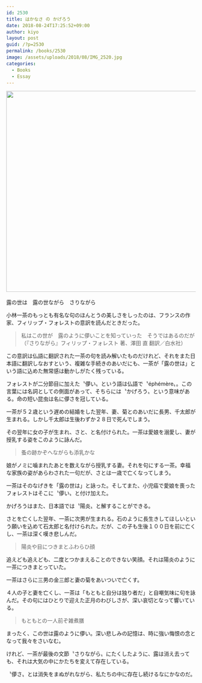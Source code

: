 ```yaml
---
id: 2530
title: はかなさ の かげろう
date: 2018-08-24T17:25:52+09:00
author: kiyo
layout: post
guid: /?p=2530
permalink: /books/2530
image: /assets/uploads/2018/08/IMG_2520.jpg
categories:
  - Books
  - Essay
---
```

<img src="/assets/uploads/2018/08/IMG_2520.jpg" class="alignnone size-full wp-image-2531" height="533" alt="" width="800" srcset="/assets/uploads/2018/08/IMG_2520.jpg 800w, /assets/uploads/2018/08/IMG_2520-300x200.jpg 300w, /assets/uploads/2018/08/IMG_2520-768x512.jpg 768w" sizes="(max-width: 800px) 100vw, 800px" />

露の世は　露の世ながら　さりながら

小林一茶のもっとも有名な句のほんとうの美しさをしったのは、フランスの作家、フィリップ・フォレストの意訳を読んだときだった。

> 私はこの世が　露のように儚いことを知っていった　そうではあるのだが  
> （『さりながら』フィリップ・フォレスト 著、澤田 直 翻訳／白水社）

この意訳は仏語に翻訳された一茶の句を読み解いたものだけれど、それをまた日本語に翻訳しなおすという、複雑な手続きのあいだにも、一茶が「露の世は」という語に込めた無常感は動かしがたく残っている。

フォレストが二分節目に加えた〝儚い〟という語は仏語で〝éphémère〟。この言葉には名詞としての側面があって、そちらには〝かげろう〟という意味がある。命の短い昆虫は名に儚さを冠している。

一茶が５２歳という遅めの結婚をした翌年、妻、菊とのあいだに長男、千太郎が生まれる。しかし千太郎は生後わずか２８日で死んでしまう。

その翌年に女の子が生まれ、さと、と名付けられた。一茶は愛娘を溺愛し、妻が授乳する姿をこのように詠んだ。

> 蚤の跡かぞへながらも添乳かな

娘がノミに噛まれたあとを数えながら授乳する妻。それを句にする一茶。幸福な家族の姿があらわされた一句だが、さとは一歳で亡くなってしまう。

一茶はそのなげきを「露の世は」と詠った。そしてまた、小児癌で愛娘を喪ったフォレストはそこに〝儚い〟と付け加えた。

かげろうはまた、日本語では〝陽炎〟と解することができる。

さとを亡くした翌年、一茶に次男が生まれる。石のように長生きしてほしいという願いを込めて石太郎と名付けられた。だが、この子も生後１００日を前に亡くし、一茶は深く嘆き悲しんだ。

> 陽炎や目につきまとふわらひ顔

追えども追えども、二度とつかまえることのできない笑顔。それは陽炎のように一茶につきまとっていた。

一茶はさらに三男の金三郎と妻の菊をあいついで亡くす。

４人の子と妻を亡くし、一茶は「もともと自分は独り者だ」と自嘲気味に句を詠んだ。その句にはひとりで迎えた正月のわびしさが、深い哀切となって響いている。

> もともとの一人前ぞ雑煮膳

まったく、この世は露のように儚い。深い悲しみの記憶は、時に強い悔恨の念となって我々をさいなむ。

けれど、一茶が最後の文節〝さりながら〟にたくしたように、露は消え去っても、それは大気の中にかたちを変えて存在している。

〝儚さ〟とは消失をまぬがれながら、私たちの中に存在し続けるなにかなのだ。